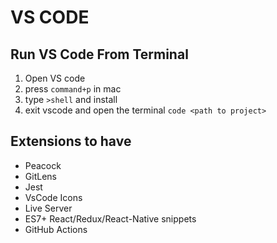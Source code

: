 # VS CODE

## Run VS Code From Terminal

1. Open VS code
2. press `command+p` in mac
3. type `>shell` and install
4. exit vscode and open the terminal `code <path to project>`

## Extensions to have

- Peacock
- GitLens
- Jest
- VsCode Icons
- Live Server
- ES7+ React/Redux/React-Native snippets
- GitHub Actions

